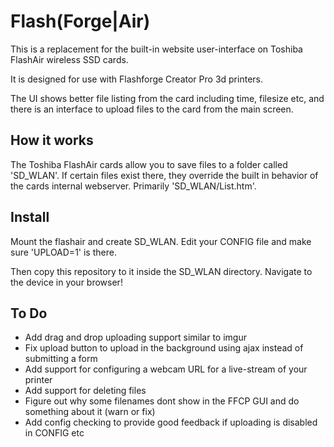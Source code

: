 # Flash(Forge|Air)

This is a replacement for the built-in website user-interface on Toshiba FlashAir wireless SSD cards.

It is designed for use with Flashforge Creator Pro 3d printers.

The UI shows better file listing from the card including time, filesize etc, and there is an interface to upload files to the card from the main screen.

## How it works

The Toshiba FlashAir cards allow you to save files to a folder called 'SD_WLAN'. If certain files exist there, they override the built in behavior of the cards internal webserver.  Primarily 'SD_WLAN/List.htm'.

## Install

Mount the flashair and create SD_WLAN. Edit your CONFIG file and make sure 'UPLOAD=1' is there.

Then copy this repository to it inside the SD_WLAN directory. Navigate to the device in your browser!

## To Do

  * Add drag and drop uploading support similar to imgur
  * Fix upload button to upload in the background using ajax instead of submitting a form
  * Add support for configuring a webcam URL for a live-stream of your printer
  * Add support for deleting files
  * Figure out why some filenames dont show in the FFCP GUI and do something about it (warn or fix)
  * Add config checking to provide good feedback if uploading is disabled in CONFIG etc

